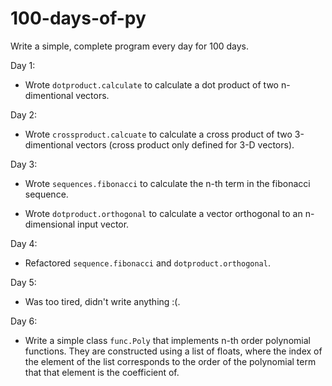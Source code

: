 # 100-days-of-py
Write a simple, complete program every day for 100 days.

Day 1:
* Wrote `dotproduct.calculate` to calculate a dot product 
of two n-dimentional vectors.

Day 2:
* Wrote `crossproduct.calcuate` to calculate a cross product
of two 3-dimentional vectors (cross product only defined
for 3-D vectors).

Day 3:
* Wrote `sequences.fibonacci` to calculate the n-th term in
the fibonacci sequence.

* Wrote `dotproduct.orthogonal` to calculate a vector
orthogonal to an n-dimensional input vector.

Day 4:
* Refactored `sequence.fibonacci` and `dotproduct.orthogonal`.

Day 5:
* Was too tired, didn't write anything :(.

Day 6:
* Write a simple class `func.Poly` that implements n-th order 
polynomial functions. They are constructed using a list of floats,
where the index of the element of the list corresponds to the
order of the polynomial term that that element is the coefficient
of.